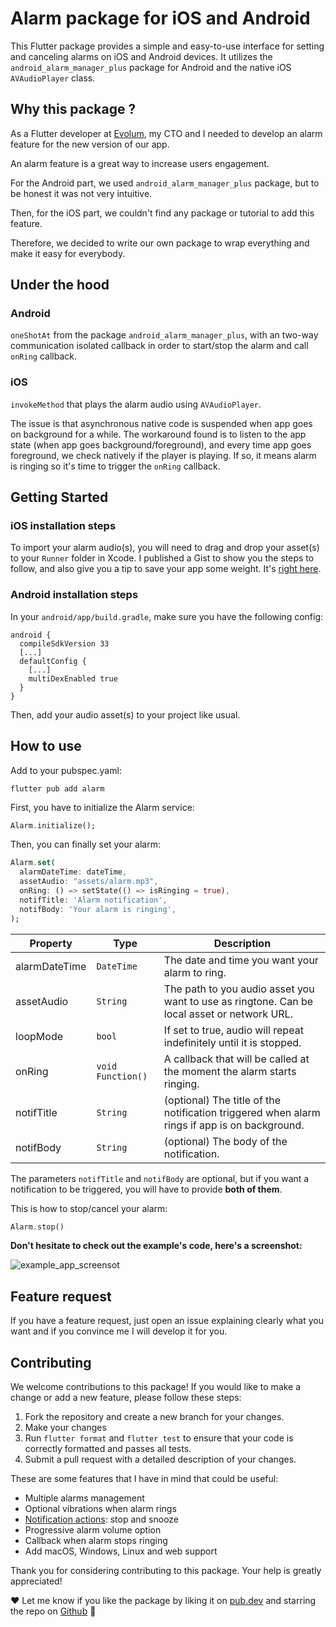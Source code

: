 # Alarm package for iOS and Android

This Flutter package provides a simple and easy-to-use interface for setting and canceling alarms on iOS and Android devices. It utilizes the `android_alarm_manager_plus` package for Android and the native iOS `AVAudioPlayer` class.

## Why this package ?

As a Flutter developer at [Evolum](https://evolum.co), my CTO and I needed to develop an alarm feature for the new version of our app.

An alarm feature is a great way to increase users engagement.

For the Android part, we used `android_alarm_manager_plus` package, but to be honest it was not very intuitive.

Then, for the iOS part, we couldn't find any package or tutorial to add this feature.

Therefore, we decided to write our own package to wrap everything and make it easy for everybody.

## Under the hood
### Android
`oneShotAt` from the package `android_alarm_manager_plus`, with an two-way communication isolated callback in order to start/stop the alarm and call `onRing` callback.

### iOS
`invokeMethod` that plays the alarm audio using `AVAudioPlayer`.

The issue is that asynchronous native code is suspended when app goes on background for a while. The workaround found is to listen to the app state (when app goes background/foreground), and every time app goes foreground, we check natively if the player is playing. If so, it means alarm is ringing so it's time to trigger the `onRing` callback.

## Getting Started

### iOS installation steps

To import your alarm audio(s), you will need to drag and drop your asset(s) to your `Runner` folder in Xcode. 
I published a Gist to show you the steps to follow, and also give you a tip to save your app some weight. 
It's [right here](https://gist.github.com/gdelataillade/68834caacdd6727f1418e46788f70b53).

### Android installation steps

In your `android/app/build.gradle`, make sure you have the following config:
```Gradle
android {
  compileSdkVersion 33
  [...]
  defaultConfig {
    [...]
    multiDexEnabled true
  }
}
```

Then, add your audio asset(s) to your project like usual.

## How to use

Add to your pubspec.yaml:
```
flutter pub add alarm
```

First, you have to initialize the Alarm service:
```Dart
Alarm.initialize();
```

Then, you can finally set your alarm:
```Dart
Alarm.set(
  alarmDateTime: dateTime,
  assetAudio: "assets/alarm.mp3",
  onRing: () => setState(() => isRinging = true),
  notifTitle: 'Alarm notification',
  notifBody: 'Your alarm is ringing',
);
```

Property |   Type     | Description
-------- |------------| ---------------
alarmDateTime |   `DateTime`     | The date and time you want your alarm to ring.
assetAudio |   `String`     | The path to you audio asset you want to use as ringtone. Can be local asset or network URL.
loopMode |   `bool`     | If set to true, audio will repeat indefinitely until it is stopped.
onRing | `void Function()` | A callback that will be called at the moment the alarm starts ringing.
notifTitle |   `String`     | (optional) The title of the notification triggered when alarm rings if app is on background.
notifBody | `String` | (optional) The body of the notification.

The parameters `notifTitle` and `notifBody` are optional, but if you want a notification to be triggered, you will have to provide **both of them**.

This is how to stop/cancel your alarm:
```Dart
Alarm.stop()
```

**Don't hesitate to check out the example's code, here's a screenshot:**

![example_app_screensot](https://user-images.githubusercontent.com/32983806/209820781-bb8d15fa-efc1-4f48-a1d3-bcfcaf9efccf.jpeg)


## Feature request

If you have a feature request, just open an issue explaining clearly what you want and if you convince me I will develop it for you.

## Contributing

We welcome contributions to this package! If you would like to make a change or add a new feature, please follow these steps:

1.  Fork the repository and create a new branch for your changes.
2.  Make your changes
3.  Run `flutter format` and `flutter test` to ensure that your code is correctly formatted and passes all tests.
4.  Submit a pull request with a detailed description of your changes.

These are some features that I have in mind that could be useful:
- Multiple alarms management
- Optional vibrations when alarm rings
- [Notification actions](https://pub.dev/packages/flutter_local_notifications#notification-actions): stop and snooze
- Progressive alarm volume option
- Callback when alarm stops ringing
- Add macOS, Windows, Linux and web support

Thank you for considering contributing to this package. Your help is greatly appreciated!

❤️ Let me know if you like the package by liking it on [pub.dev](https://pub.dev/packages/alarm) and starring the repo on [Github](https://github.com/gdelataillade/alarm) 🙂

